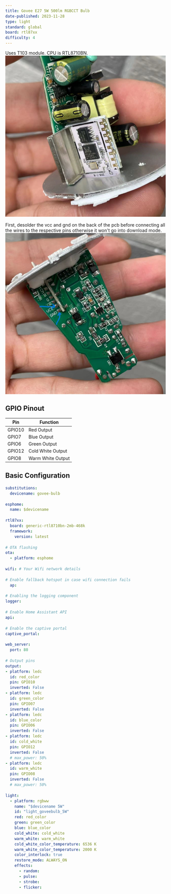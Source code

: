 ```yaml
---
title: Govee E27 5W 500lm RGBCCT Bulb
date-published: 2023-11-28
type: light
standard: global
board: rtl87xx
difficulty: 4
---
```


Uses T103 module. CPU is RTL8710BN.
![alt text](pcb.jpg "PCB")

First, desolder the vcc and gnd on the back of the pcb  before connecting all the wires to the respective pins otherwise it won't go into download mode.
![alt text](pcb_back.jpg "Back")

## GPIO Pinout

| Pin    | Function                           |
| ------ | ---------------------------------- |
| GPIO10  | Red Output  |
| GPIO7  | Blue Output       |
| GPIO6  | Green Output  |
| GPIO12  | Cold White Output          |
| GPIO8  | Warm White Output  |

## Basic Configuration

```yaml
substitutions:
  devicename: govee-bulb

esphome:
  name: $devicename

rtl87xx:
  board: generic-rtl8710bn-2mb-468k
  framework:
    version: latest

# OTA flashing
ota:
  - platform: esphome

wifi: # Your Wifi network details
  
# Enable fallback hotspot in case wifi connection fails  
  ap:

# Enabling the logging component
logger:

# Enable Home Assistant API
api:

# Enable the captive portal
captive_portal:

web_server:
  port: 80

# Output pins
output:
- platform: ledc
  id: red_color
  pin: GPIO10
  inverted: False
- platform: ledc
  id: green_color
  pin: GPIO07
  inverted: False
- platform: ledc
  id: blue_color
  pin: GPIO06
  inverted: False
- platform: ledc
  id: cold_white
  pin: GPIO12
  inverted: False
  # max_power: 50%
- platform: ledc
  id: warm_white
  pin: GPIO08
  inverted: False
  # max_power: 50%

light:
  - platform: rgbww
    name: "$devicename 5W"
    id: "light_goveebulb_5W"
    red: red_color
    green: green_color
    blue: blue_color
    cold_white: cold_white
    warm_white: warm_white
    cold_white_color_temperature: 6536 K
    warm_white_color_temperature: 2000 K
    color_interlock: true
    restore_mode: ALWAYS_ON
    effects:
      - random:
      - pulse:
      - strobe:
      - flicker:
```
